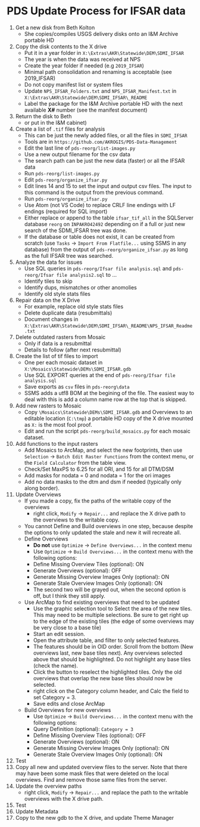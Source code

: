 PDS Update Process for IFSAR data
=================================

1. Get a new disk from Beth Kolton
   - She copies/compiles USGS delivery disks onto an I&M Archive portable HD
2. Copy the disk contents to the X drive
   - Put it in a year folder in `X:\Extras\AKR\Statewide\DEM\SDMI_IFSAR`
   - The year is when the data was received at NPS
   - Create the year folder if needed (e.g `2019_IFSAR`)
   - Minimal path consolidation and renaming is acceptable (see 2019_IFSAR)
   - Do not copy manifest list or system files
   - Update `NPS_IFSAR_Folders.txt` and `NPS_IFSAR_Manifest.txt` in `X:\Extras\AKR\Statewide\DEM\SDMI_IFSAR\_README`
   - Label the package for the I&M Archive portable HD with the
     next available **X#** number (see the manifest document)
3. Return the disk to Beth
   - or put in the I&M cabinet)
4. Create a list of `.tif` files for analysis
   - This can be just the newly added files, or all the files in `SDMI_IFSAR`
   - Tools are in `https://github.com/AKROGIS/PDS-Data-Management`
   - Edit the last line of `pds-reorg/list-images.py`
   - Use a new output filename for the csv data
   - The search path can be just the new data (faster) or all the IFSAR data
   - Run `pds-reorg/list-images.py`
   - Edit `pds-reorg/organize_ifsar.py`
   - Edit lines 14 and 15 to set the input and output csv files.  The input
     to this command is the output from the previous command.
   - Run `pds-reorg/organize_ifsar.py`
   - Use Atom (not VS Code) to replace CRLF line endings with LF endings
     (required for SQL import)
   - Either replace or append to the table `ifsar_tif_all` in the
     SQLServer database `reorg` on `INPAKRO42492` depending on if a full or
     just new search of the SDMI_IFSAR tree was done.
   - If the database or table does not exist, it can be created from scratch
     (use `Tasks` -> `Import From Flatfile...` using SSMS in any database)
     from the output of `pds-reorg/organize_ifsar.py` as long as the full
     IFSAR tree was searched.
5. Analyze the data for issues
   - Use SQL queries in `pds-reorg/Ifsar file analysis.sql` and
     `pds-reorg/Ifsar file analysis2.sql` to ...
   - Identify tiles to skip
   - Identify dups, mismatches or other anomolies
   - Identify old style stats files
6. Repair data on the X Drive
   - For example, replace old style stats files
   - Delete duplicate data (resubmittals)
   - Document changes in `X:\Extras\AKR\Statewide\DEM\SDMI_IFSAR\_README\NPS_IFSAR_Readme.txt`
7. Delete outdated rasters from Mosaic
   - Only if data is a resubmittal
   - Details to follow (after next resubmittal)
8. Create the list of tif files to import
   - One per each mosaic dataset in `X:\Mosaics\Statewide\DEMs\SDMI_IFSAR.gdb`
   - Use SQL EXPORT queries at the end of `pds-reorg/Ifsar file analysis.sql`
   - Save exports as `csv` files in `pds-reorg\data`
   - SSMS adds a utf8 BOM at the begining of the file.  The easiest way to deal
     with this is add a column name row at the top that is skipped.
9. Add new rasters to Mosaic
   - Copy `\Mosaics\Statewide\DEMs\SDMI_IFSAR.gdb` and Overviews to
     an editable location (`C:\tmp`) a portable HD copy of the X drive
     mounted as `X:` is the most fool proof.
   - Edit and run the script `pds-reorg/build_mosaics.py` for each
     mosaic dataset.
10. Add functions to the input rasters
    - Add Mosaics to ArcMap, and select the new footprints, then use
      `Selection` -> `Batch Edit Raster Functions` from the context menu,
      or the `Field Calculator` from the table view.
    - Check/Set MaxPS to 6.25 for all ORI, and 15 for all DTM/DSM
    - Add masks for nodata = 0 and nodata = 1 for the ori images
    - Add no data masks to the dtm and dsm if needed (typically only along border).
11. Update Overviews
    - If you made a copy, fix the paths of the writable copy of the overviews
      - right click, `Modify` -> `Repair...` and replace the X drive path to the
        overviews to the writable copy.
    - You cannot Define and Build overviews in one step,  because despite the options
        to only updated the stale and new it will recreate all.
    - Define Overviews
      - **Do not** use `Optimize` -> `Define Overviews...` in the context menu
      - Use `Optimize` -> `Build Overviews...` in the context menu with the
        following options:
      - Define Missing Overview Tiles (optional): ON
      - Generate Overviews (optional): OFF
      - Generate Missing Overview Images Only (optional): ON
      - Generate Stale Overview Images Only (optional): ON
      - The second two will be grayed out, when the second option is off,
        but I think they still apply.
    - Use ArcMap to find existing overviews that need to be updated
      - Use the graphic selection tool to Select the area of the new tiles.
        This may need to be multiple selections. Be sure to get right up to the edge
        of the existing tiles (the edge of some overviews may be very close to a base tile)
      - Start an edit session.
      - Open the attribute table, and filter to only selected features.
      - The features should be in OID order. Scroll from the bottom (New overviews last, new
        base tiles next).  Any overviews selected above that should be highlighted.
        Do not highlight any base tiles (check the name).
      - Click the button to reselect the highlighted tiles.  Only the old overviews that overlap
        the new base tiles should now be selected.
      - right click on the Category column header, and Calc the field to set Category = 3.
      - Save edits and close ArcMap
    - Build Overviews for new overviews
      - Use `Optimize` -> `Build Overviews...` in the context menu with the
        following options:
      - Query Definition (optional): `Category = 3`
      - Define Missing Overview Tiles (optional): OFF
      - Generate Overviews (optional): ON
      - Generate Missing Overview Images Only (optional): ON
      - Generate Stale Overview Images Only (optional): ON
12. Test
13. Copy all new and updated overview files to the server.  Note that there may have been
    some mask files that were deleted on the local overviews.  Find and remove those same files
    from the server.
14. Update the overview paths
    - right click, `Modify` -> `Repair...` and replace the
      path to the writable overviews with the X drive path.
15. Test
16. Update Metadata
17. Copy to the new gdb to the X drive, and update Theme Manager
